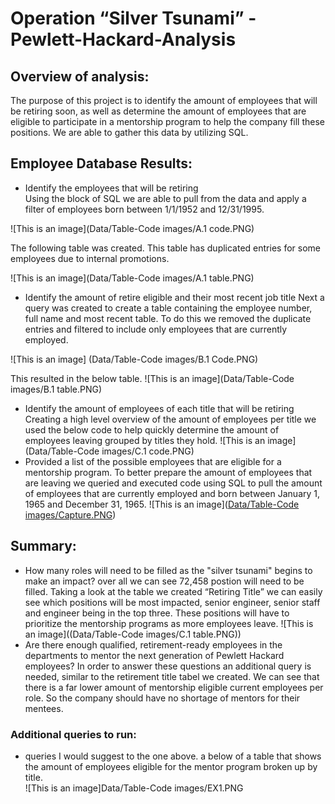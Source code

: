 # Operation “Silver Tsunami” - Pewlett-Hackard-Analysis

## Overview of analysis: 
The purpose of this project is to identify the amount of employees that will be retiring soon, as well as determine the amount of employees that are eligible to participate in a mentorship program to help the company fill these positions. We are able to gather this data by utilizing SQL. 

## Employee Database Results:
- Identify the employees that will be retiring  
Using the block of SQL we are able to pull from the data and apply a filter of employees born between 1/1/1952 and 12/31/1995. 

![This is an image](Data/Table-Code images/A.1 code.PNG)

The following table was created. This table has duplicated entries for some employees due to internal promotions. 

![This is an image](Data/Table-Code images/A.1 table.PNG)

- Identify the amount of retire eligible and their most recent job title 
Next a query was created to create a table containing the employee number, full name and most recent table. To do this we removed the duplicate entries and filtered to include only employees that are currently employed. 

![This is an image] (Data/Table-Code images/B.1 Code.PNG)

This resulted in the below table. 
![This is an image](Data/Table-Code images/B.1 table.PNG)
- Identify the amount of employees of each title that will be retiring 
Creating a high level overview of the amount of employees per title we used the below code to help quickly determine the amount of employees leaving grouped by titles they hold. 
![This is an image](Data/Table-Code images/C.1 code.PNG)
- Provided a list of the possible employees that are eligible for a mentorship program. 
To better prepare the amount of employees that are leaving we queried and executed code using SQL to pull the amount of employees that are currently employed and born between January 1, 1965 and December 31, 1965. 
![This is an image]([Data/Table-Code images/Capture.PNG](https://github.com/CarmiS2/Pewlett-Hackard-Analysis/blob/8d9fab7823d781dac09a2138137fadf17c8e2e56/Data/Table-Code%20images/Capture.PNG))


## Summary:
- How many roles will need to be filled as the "silver tsunami" begins to make an impact?
over all we can see 72,458 postion will need to be filled. Taking a look at the table we created “Retiring Title” we can easily see which positions will be most impacted, senior engineer, senior staff and engineer being in the top three. These positions will have to prioritize the mentorship programs as more employees leave.
![This is an image]((Data/Table-Code images/C.1 table.PNG))
- Are there enough qualified, retirement-ready employees in the departments to mentor the next generation of Pewlett Hackard employees?
In order to answer these questions an additional query is needed, similar to the retirement title tabel we created. We can see that there is a far lower amount of mentorship eligible current employees per role. So the company should have no shortage of mentors for their mentees. 
### Additional queries to run:
- queries I would suggest to the one above. a below of a table that shows the amount of employees eligible for the mentor program broken up by title.  
![This is an image]Data/Table-Code images/EX1.PNG
